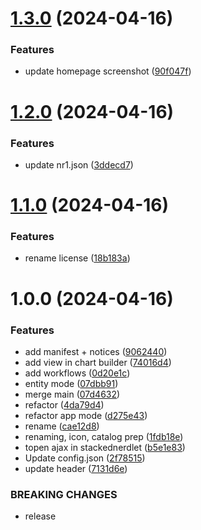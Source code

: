 # [1.3.0](https://github.com/newrelic/nr-user-flows/compare/v1.2.0...v1.3.0) (2024-04-16)


### Features

* update homepage screenshot ([90f047f](https://github.com/newrelic/nr-user-flows/commit/90f047f3ad957e773e73e88038394052de2d6d47))

# [1.2.0](https://github.com/newrelic/nr-user-flows/compare/v1.1.0...v1.2.0) (2024-04-16)


### Features

* update nr1.json ([3ddecd7](https://github.com/newrelic/nr-user-flows/commit/3ddecd71d6f4f8ffb94e40389015ff96917e924a))

# [1.1.0](https://github.com/newrelic/nr-user-flows/compare/v1.0.0...v1.1.0) (2024-04-16)


### Features

* rename license ([18b183a](https://github.com/newrelic/nr-user-flows/commit/18b183ab919e8a23c9347642a221e5ce5260f972))

# 1.0.0 (2024-04-16)


### Features

* add manifest + notices ([9062440](https://github.com/newrelic/nr-user-flows/commit/90624401143bfc989d4a7e602edde5f17146cc21))
* add view in chart builder ([74016d4](https://github.com/newrelic/nr-user-flows/commit/74016d4420909cfff83a3b7a5f31db414a6b0b9a))
* add workflows ([0d20e1c](https://github.com/newrelic/nr-user-flows/commit/0d20e1c924c68c2f340c04a6e40ae2667b8e42d7))
* entity mode ([07dbb91](https://github.com/newrelic/nr-user-flows/commit/07dbb913a2984f516067a3f0e1b4ca79743097a5))
* merge main ([07d4632](https://github.com/newrelic/nr-user-flows/commit/07d4632f674d752e31fd814f54297f4702914765))
* refactor ([4da79d4](https://github.com/newrelic/nr-user-flows/commit/4da79d401f331a5ac6b0e6414a62a6c361b00f02))
* refactor app mode ([d275e43](https://github.com/newrelic/nr-user-flows/commit/d275e43ccbc5b1c3b2523c7330f59489f84db987))
* rename ([cae12d8](https://github.com/newrelic/nr-user-flows/commit/cae12d86ff0a21d6a352c65a9f8a6681d6bae73d))
* renaming, icon, catalog prep ([1fdb18e](https://github.com/newrelic/nr-user-flows/commit/1fdb18e1456fb46a000f511f1834aceb73576f33))
* topen ajax in stackednerdlet ([b5e1e83](https://github.com/newrelic/nr-user-flows/commit/b5e1e8395c66fbde511a21d0fafc1d928af40317))
* Update config.json ([2f78515](https://github.com/newrelic/nr-user-flows/commit/2f78515dd779c83703a848537cbe6da487a38d7d))
* update header ([7131d6e](https://github.com/newrelic/nr-user-flows/commit/7131d6ea3e38f3f5bde569211b1f4c36ba5f3a2b))


### BREAKING CHANGES

* release

